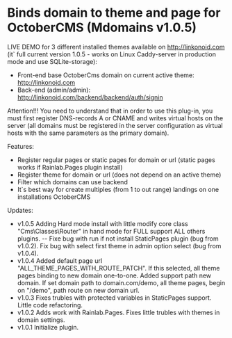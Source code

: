 Binds domain to theme and page for OctoberCMS (Mdomains v1.0.5)
===============================================================

LIVE DEMO for 3 different installed themes available on http://linkonoid.com (it` full current version 1.0.5 - works on Linux Caddy-server in production mode and use SQLite-storage):

- Front-end base OctoberCms domain on current active theme: http://linkonoid.com
- Back-end (admin/admin): http://linkonoid.com/backend/backend/auth/signin

Attention!!! You need to understand that in order to use this plug-in, you must first register DNS-records A or CNAME and writes virtual hosts on the server (all domains must be registered in the server configuration as virtual hosts with the same parameters as the primary domain). 

Features:

- Register regular pages or static pages for domain or url (static pages works if Rainlab.Pages plugin install)
- Register theme for domain or url (does not depend on an active theme)
- Filter which domains can use backend
- It`s best way for create multiples (from 1 to out range) landings on one installations OctoberCMS

Updates:
- v1.0.5 Adding Hard mode install with little modify core class "Cms\Classes\Router" in hand mode for FULL support ALL others plugins. -- Fixe bug with run if not install StaticPages plugin (bug from v1.0.2). Fix bug with select first theme in admin option select (bug from v1.0.4).
- v1.0.4 Added default page url "ALL_THEME_PAGES_WITH_ROUTE_PATCH". If this selected, all theme pages binding to new domain one-to-one. Added support path new domain. If set domain path to domain.com/demo, all theme pages, begin on "/demo", path route on new domain url.
- v1.0.3 Fixes trubles with protected variables in StaticPages support. Little code refactoring.
- v1.0.2 Adds work with Rainlab.Pages. Fixes little trubles with themes in domain settings.
- v1.0.1 Initialize plugin.


